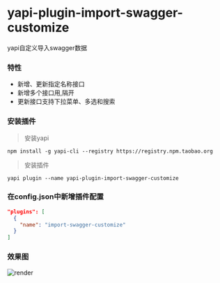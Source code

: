 # yapi-plugin-import-swagger-customize
yapi自定义导入swagger数据

### 特性

* 新增、更新指定名称接口
* 新增多个接口用,隔开
* 更新接口支持下拉菜单、多选和搜索

### 安装插件

> 安装yapi

```shell
npm install -g yapi-cli --registry https://registry.npm.taobao.org
```
> 安装插件

```shell
yapi plugin --name yapi-plugin-import-swagger-customize
```

### 在config.json中新增插件配置
```json
"plugins": [
  {
    "name": "import-swagger-customize"
  }
]
```
### 效果图
![render](https://user-images.githubusercontent.com/20868829/60428823-56c8b900-9c2c-11e9-8b7d-951f2e24e022.jpeg)
